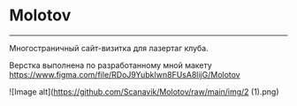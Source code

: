# Molotov  
***
Многостраничный сайт-визитка для лазертаг клуба.  
  
Верстка выполнена по разработанному мной макету https://www.figma.com/file/RDoJ9YubkIwn8FUsA8lijG/Molotov

![Image alt](https://github.com/Scanavik/Molotov/raw/main/img/2 (1).png)

